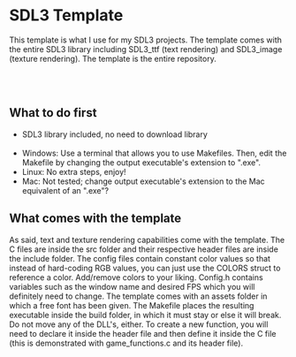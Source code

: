 # SDL3 Template

<p>This template is what I use for my SDL3 projects. The template comes with the entire SDL3 library including SDL3_ttf (text rendering) and SDL3_image (texture rendering). The template is the entire repository.</p><br><br>

<h2>What to do first</h2>

<ul>
  <li>SDL3 library included, no need to download library</li><br>
  <li>Windows: Use a terminal that allows you to use Makefiles. Then, edit the Makefile by changing the output executable's extension to ".exe".</li>
  <li>Linux: No extra steps, enjoy!</li>
  <li>Mac: Not tested; change output executable's extension to the Mac equivalent of an ".exe"?</li>
</ul>

<h2>What comes with the template</h2>

<p>As said, text and texture rendering capabilities come with the template. The C files are inside the src folder and their respective header files are inside the include folder. The config files contain constant color values so that instead of hard-coding RGB values, you can just use the COLORS struct to reference a color. Add/remove colors to your liking. Config.h contains variables such as the window name and desired FPS which you will definitely need to change. The template comes with an assets folder in which a free font has been given. The Makefile places the resulting executable inside the build folder, in which it must stay or else it will break. Do not move any of the DLL's, either. To create a new function, you will need to declare it inside the header file and then define it inside the C file (this is demonstrated with game_functions.c and its header file).</p>
